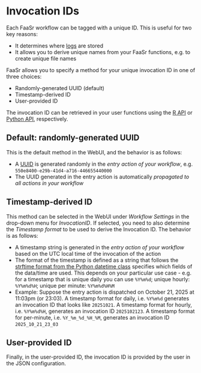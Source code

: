 # Invocation IDs

Each FaaSr workflow can be tagged with a unique ID. This is useful for two key reasons:

* It determines where [logs] are stored
* It allows you to derive unique names from your FaaSr functions, e.g. to create unique file names

FaaSr allows you to specify a method for your unique invocation ID in one of three choices:

* Randomly-generated UUID (default)
* Timestamp-derived ID
* User-provided ID

The invocation ID can be retrieved in your user functions using the [R API] or [Python API], respectively.

## Default: randomly-generated UUID

This is the default method in the WebUI, and the behavior is as follows:

* A [UUID](https://en.wikipedia.org/wiki/Universally_unique_identifier) is generated randomly in the _entry action of your workflow_, e.g. `550e8400-e29b-41d4-a716-446655440000`
* The UUID generated in the entry action is automatically _propagated to all actions in your workflow_

## Timestamp-derived ID

This method can be selected in the WebUI under _Workflow Settings_ in the drop-down menu for _InvocationID_. If selected, you need to also determine the _Timestamp format_ to be used to derive the Invocation ID. The behavior is as follows:

* A timestamp string is generated in the _entry action of your workflow_ based on the UTC local time of the invocation of the action
* The format of the timestamp is defined as a string that follows the [strftime format from the Python datetime class](https://docs.python.org/3/library/datetime.html#strftime-and-strptime-behavior) specifies which fields of the data/time are used. This depends on your particular use case - e.g. for a timestamp that is unique daily you can use `%Y%m%d`; unique hourly: `%Y%m%d%H`; unique per minute: `%Y%m%d%H%M`
* Example: Suppose the entry action is dispatched on October 21, 2025 at 11:03pm (or 23:03). A timestamp format for daily, i.e. `%Y%m%d` generates an invocation ID that looks like `20251021`. A timestamp format for hourly, i.e. `%Y%m%d%H`, generates an invocation ID `2025102123`. A timestamp format for per-minute, i.e. `%Y_%m_%d_%H_%M`, generates an invocation ID `2025_10_21_23_03`

## User-provided ID

Finally, in the user-provided ID, the invocation ID is provided by the user in the JSON configuration.


[logs]: logs.md
[R API]: r_api.md
[Python API]: py_api.md